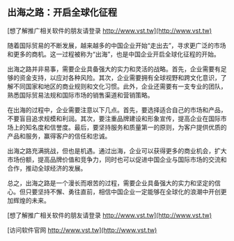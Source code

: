 ## **出海之路：开启全球化征程**

[想了解推广相关软件的朋友请登录 http://www.vst.tw](http://www.vst.tw)

随着国际贸易的不断发展，越来越多的中国企业开始“走出去”，寻求更广泛的市场和更多的商机。这一过程被称为“出海”，也是中国企业开启全球化征程的开始。

出海之路并非易事，需要企业具备强大的实力和灵活的战略。首先，企业需要有足够的资金支持，以应对各种风险。其次，企业需要拥有全球视野和跨文化意识，了解不同国家和地区的商业规则和文化习惯。此外，企业还需要有一支专业的团队，熟悉国际贸易法规和国际市场的销售渠道和营销策略。

在出海的过程中，企业需要注意以下几点。首先，要选择适合自己的市场和产品，不要盲目追求规模和利润。其次，要注重品牌建设和形象宣传，提高企业在国际市场上的知名度和信誉度。最后，要坚持服务和质量第一的原则，为客户提供优质的产品和服务，赢得客户的信任和忠诚。

出海之路充满挑战，但也是机遇。通过出海，企业可以获得更多的商业机会，扩大市场份额，提高品牌价值和竞争力，同时也可以促进中国企业与国际市场的交流和合作，推动全球经济的发展。

总之，出海之路是一个漫长而艰苦的过程，需要企业具备强大的实力和坚定的信心。但只要坚持不懈、勇往直前，相信中国企业一定能够在全球化的浪潮中开创更加辉煌的未来。

[想了解推广相关软件的朋友请登录 http://www.vst.tw](http://www.vst.tw)


[访问软件官网 http://www.vst.tw](http://www.vst.tw)
